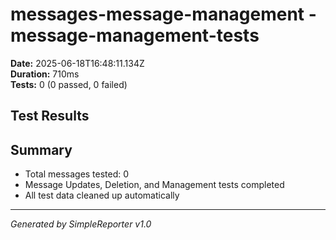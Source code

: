 # messages-message-management - message-management-tests

**Date:** 2025-06-18T16:48:11.134Z  
**Duration:** 710ms  
**Tests:** 0 (0 passed, 0 failed)

## Test Results



## Summary

- Total messages tested: 0
- Message Updates, Deletion, and Management tests completed
- All test data cleaned up automatically

---
*Generated by SimpleReporter v1.0*
